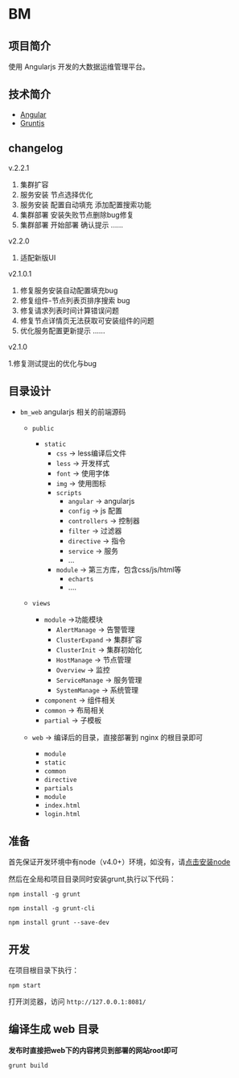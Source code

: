 

# BM

## 项目简介
使用 Angularjs 开发的大数据运维管理平台。

## 技术简介
* [Angular](https://angularjs.org/)
* [Gruntjs](http://gruntjs.com/)

## changelog

v.2.2.1

1. 集群扩容
2. 服务安装 节点选择优化
3. 服务安装 配置自动填充 添加配置搜索功能
4. 集群部署 安装失败节点删除bug修复
5. 集群部署 开始部署 确认提示
......

v2.2.0

1. 适配新版UI

v2.1.0.1

1. 修复服务安装自动配置填充bug 
2. 修复组件-节点列表页排序搜索 bug
3. 修复请求列表时间计算错误问题
4. 修复节点详情页无法获取可安装组件的问题
5. 优化服务配置更新提示 
......

v2.1.0

1.修复测试提出的优化与bug

## 目录设计
* `bm_web` angularjs 相关的前端源码
	* `public` 
		* `static`
			- `css` -> less编译后文件
			- `less` -> 开发样式
			- `font` -> 使用字体
			- `img` -> 使用图标
			- `scripts`
				+ `angular` -> angularjs
				+ `config`	-> js 配置
				+ `controllers` -> 控制器
				+ `filter` -> 过滤器
				+ `directive` -> 指令
				+ `service` -> 服务
				+ ...
			- `module` 	-> 第三方库，包含css/js/html等
				+ `echarts`
				+ ....

	* `views`
		- `module` ->功能模块
			+ `AlertManage` -> 告警管理
			+ `ClusterExpand` -> 集群扩容
			+ `ClusterInit` -> 集群初始化
			+ `HostManage` -> 节点管理
			+ `Overview` -> 监控
			+ `ServiceManage` -> 服务管理
			+ `SystemManage` -> 系统管理
		- `component`  -> 组件相关
		- `common` -> 布局相关		
		- `partial`		-> 子模板
	* `web` -> 编译后的目录，直接部署到 nginx 的根目录即可
		- `module`
		- `static`
		- `common`
		- `directive`
		- `partials`
		- `module`
		- `index.html`
		- `login.html`

## 准备

首先保证开发环境中有node（v4.0+）环境，如没有，请[点击安装node](https://nodejs.org/en/)

然后在全局和项目目录同时安装grunt,执行以下代码：

    npm install -g grunt

    npm install -g grunt-cli

    npm install grunt --save-dev

## 开发

在项目根目录下执行：

    npm start

打开浏览器，访问 `http://127.0.0.1:8081/` 

## 编译生成 web 目录

**发布时直接把web下的内容拷贝到部署的网站root即可**

    grunt build


